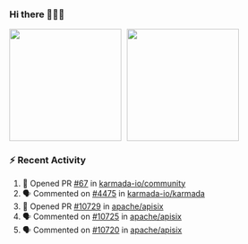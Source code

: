 ### Hi there 👋👋👋

<div style="display: flex; gap: 10px;">
  <img height="200px" src="https://github-readme-stats.vercel.app/api?username=Vacant2333&show_icons=true&theme=flag-india&count_private=true&hide_rank=true&include_all_commits=true">
  <img height="200px" src="https://github-readme-stats.vercel.app/api/top-langs/?username=Vacant2333&layout=donut">
</div>

### :zap: Recent Activity

<!--START_SECTION:activity-->
1. 💪 Opened PR [#67](https://github.com/karmada-io/community/pull/67) in [karmada-io/community](https://github.com/karmada-io/community)
2. 🗣 Commented on [#4475](https://github.com/karmada-io/karmada/pull/4475#issuecomment-1871184327) in [karmada-io/karmada](https://github.com/karmada-io/karmada)
3. 💪 Opened PR [#10729](https://github.com/apache/apisix/pull/10729) in [apache/apisix](https://github.com/apache/apisix)
4. 🗣 Commented on [#10725](https://github.com/apache/apisix/issues/10725#issuecomment-1870784648) in [apache/apisix](https://github.com/apache/apisix)
5. 🗣 Commented on [#10720](https://github.com/apache/apisix/issues/10720#issuecomment-1870770210) in [apache/apisix](https://github.com/apache/apisix)
<!--END_SECTION:activity-->

